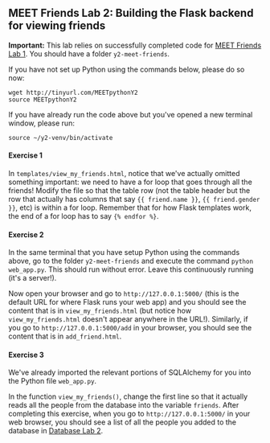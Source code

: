 MEET Friends Lab 2: Building the Flask backend for viewing friends
------------------------------------------------------------------

**Important:** This lab relies on successfully completed code for [MEET Friends Lab 1](https://github.com/meet-projects/y2-meet-friends/blob/master/lab1.md). You should have a folder `y2-meet-friends`.

If you have not set up Python using the commands below, please do so now:

```
wget http://tinyurl.com/MEETpythonY2
source MEETpythonY2
```

If you have already run the code above but you've opened a new terminal window, please run:

```
source ~/y2-venv/bin/activate
```

#### Exercise 1

In `templates/view_my_friends.html`, notice that we've actually omitted something important: we need to have a for loop that goes through all the friends! Modify the file so that the table row (not the table header but the row that actually has columns that say `{{ friend.name }}`, `{{ friend.gender }}`, etc) is within a for loop. Remember that for how Flask templates work, the end of a for loop has to say `{% endfor %}`.

#### Exercise 2

In the same terminal that you have setup Python using the commands above, go to the folder `y2-meet-friends` and execute the command `python web_app.py`. This should run without error. Leave this continuously running (it's a server!).

Now open your browser and go to `http://127.0.0.1:5000/` (this is the default URL for where Flask runs your web app) and you should see the content that is in `view_my_friends.html` (but notice how `view_my_friends.html` doesn't appear anywhere in the URL!). Similarly, if you go to `http://127.0.0.1:5000/add` in your browser, you should see the content that is in `add_friend.html`.

#### Exercise 3

We've already imported the relevant portions of SQLAlchemy for you into the Python file `web_app.py`.

In the function `view_my_friends()`, change the first line so that it actually reads all the people from the database into the variable `friends`. After completing this exercise, when you go to `http://127.0.0.1:5000/` in your web browser, you should see a list of all the people you added to the database in [Database Lab 2](https://github.com/meet-projects/y2-db-lab2).
